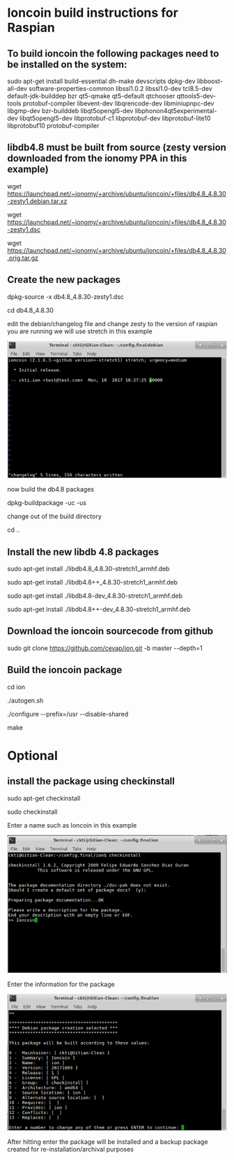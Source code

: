 Ioncoin build instructions for Raspian
======================================
To build ioncoin the following packages need to be installed on the system:
---------------------------------------------------------------------------
sudo apt-get install build-essential dh-make devscripts dpkg-dev libboost-all-dev software-properties-common libssl1.0.2 libssl1.0-dev tcl8.5-dev default-jdk-builddep bzr qt5-qmake qt5-default qtchooser qttools5-dev-tools protobuf-compiler libevent-dev libqrencode-dev libminiupnpc-dev libgmp-dev bzr-builddeb libqt5opengl5-dev libphonon4qt5experimental-dev  libqt5opengl5-dev libprotobuf-c1 libprotobuf-dev libprotobuf-lite10 libprotobuf10 protobuf-compiler

libdb4.8 must be built from source (zesty version downloaded from the ionomy PPA in this example)
----------------------------------------------------------------------------------------
wget https://launchpad.net/~ionomy/+archive/ubuntu/ioncoin/+files/db4.8_4.8.30-zesty1.debian.tar.xz

wget https://launchpad.net/~ionomy/+archive/ubuntu/ioncoin/+files/db4.8_4.8.30-zesty1.dsc

wget https://launchpad.net/~ionomy/+archive/ubuntu/ioncoin/+files/db4.8_4.8.30.orig.tar.gz

Create the new packages
-----------------------
dpkg-source -x db4.8_4.8.30-zesty1.dsc

cd db4.8_4.8.30

edit the debian/changelog file and change zesty to the version of raspian you are running we will use stretch in this example

![](changelog.png)

now build the db4.8 packages

dpkg-buildpackage -uc -us

change out of the build directory

cd ..

Install the new libdb 4.8 packages
----------------------------------
sudo apt-get install ./libdb4.8_4.8.30-stretch1_armhf.deb

sudo apt-get install ./libdb4.8++_4.8.30-stretch1_armhf.deb

sudo apt-get install ./libdb4.8-dev_4.8.30-stretch1_armhf.deb

sudo apt-get install ./libdb4.8++-dev_4.8.30-stretch1_armhf.deb

Download the ioncoin sourcecode from github
-------------------------------------------

sudo git clone https://github.com/cevap/ion.git -b master --depth=1

Build the ioncoin package
-------------------------
cd ion

./autogen.sh

./configure --prefix=/usr --disable-shared

make

Optional
========
install the package using checkinstall
--------------------------------------

sudo apt-get checkinstall

sudo checkinstall

Enter a name such as Ioncoin in this example


![](checkinstall1.png)

Enter the information for the package

![](checkinstall2.png)

After hitting enter the package will be installed and a backup package created for re-installation/archival purposes
